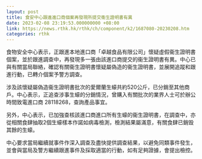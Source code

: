 ```yaml
---
layout: post
title: 食安中心跟進進口商個案再發現所提交衞生證明書有異
date: 2023-02-08 23:19:53.000000000 +08:00
link: https://news.rthk.hk/rthk/ch/component/k2/1687080-20230208.htm
categories: rthk
---
```


食物安全中心表示，正跟進本地進口商「卓越食品有限公司」懷疑虛假衞生證明書個案，並於跟進調查中，再發現多一張由該進口商提交的衞生證明書有異。中心已與有關當局聯絡，確認有關衞生證明書懷疑屬偽造的衞生證明書，並展開追蹤和跟進行動，已轉介個案予警方調查。

涉及該懷疑屬偽造衞生證明書批次的愛爾蘭生蠔共約520公斤，已分銷至其他商戶。中心表示，正追查涉事生蠔的分銷情況，曾購入有關批次的業界人士可於辦公時間致電進口商 28118268，查詢產品事宜。

另外，中心表示，已加強查核該進口商進口所有生蠔的衞生證明書，在調查中，亦從相關食肆抽取2個生蠔樣本作諾如病毒檢測，檢測結果屬滿意，有關食肆已銷毁其餘的生蠔。

中心要求當局繼續就事件作深入調查及盡快提供調查結果，以避免同類事件發生，並會與當局及警方繼續跟進事件及採取適當的行動，如有足夠證據，會提出檢控。
